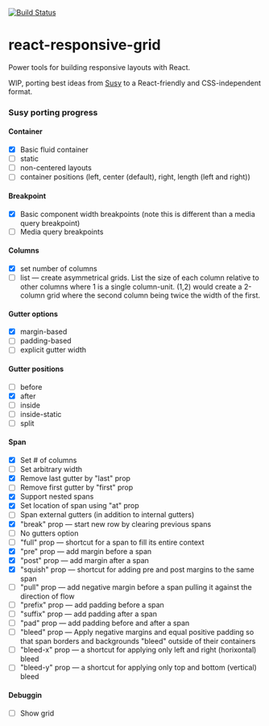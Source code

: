 [![Build
Status](https://img.shields.io/travis/mjaakko/react-responsive-grid/master.svg?style=flat-square)](http://travis-ci.org/mjaakko/react-responsive-grid)

# react-responsive-grid
Power tools for building responsive layouts with React.

WIP, porting best ideas from [Susy](http://susy.oddbird.net/) to a React-friendly and CSS-independent format.

### Susy porting progress
#### Container
- [x] Basic fluid container
- [ ] static
- [ ] non-centered layouts
- [ ] container positions (left, center (default), right, length (left
  and right))

#### Breakpoint
- [x] Basic component width breakpoints (note this is different than a
  media query breakpoint)
- [ ] Media query breakpoints

#### Columns
- [x] set number of columns
- [ ] list — create asymmetrical grids. List the size of each column
  relative to other columns where 1 is a single column-unit. (1,2) would
create a 2-column grid where the second column being twice the width of
the first.

#### Gutter options
- [x] margin-based
- [ ] padding-based
- [ ] explicit gutter width

#### Gutter positions
- [ ] before
- [x] after
- [ ] inside
- [ ] inside-static
- [ ] split

#### Span
- [x] Set # of columns
- [ ] Set arbitrary width
- [x] Remove last gutter by "last" prop
- [ ] Remove first gutter by "first" prop
- [x] Support nested spans
- [x] Set location of span using "at" prop
- [ ] Span external gutters (in addition to internal gutters)
- [x] "break" prop — start new row by clearing previous spans
- [ ] No gutters option
- [ ] "full" prop — shortcut for a span to fill its entire context
- [x] "pre" prop — add margin before a span
- [x] "post" prop — add margin after a span
- [x] "squish" prop — shortcut for adding pre and post margins to the
  same span
- [ ] "pull" prop — add negative margin before a span pulling it against
  the direction of flow
- [ ] "prefix" prop — add padding before a span
- [ ] "suffix" prop — add padding after a span
- [ ] "pad" prop — add padding before and after a span
- [ ] "bleed" prop — Apply negative margins and equal positive padding
  so that span borders and backgrounds "bleed" outside of their
  containers
- [ ] "bleed-x" prop — a shortcut for applying only left and right
  (horixontal) bleed
- [ ] "bleed-y" prop — a shortcut for applying only top and bottom
  (vertical) bleed

#### Debuggin
- [ ] Show grid
